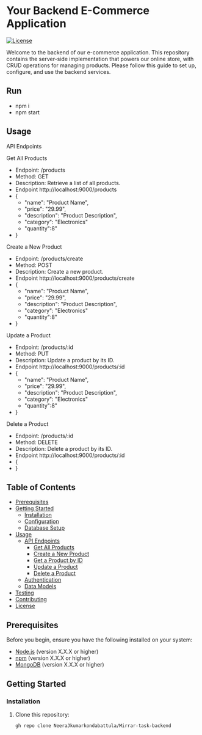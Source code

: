 # Your Backend E-Commerce Application

[![License](https://img.shields.io/badge/license-MIT-blue.svg)](LICENSE)

Welcome to the backend of our e-commerce application. This repository contains the server-side implementation that powers our online store, with CRUD operations for managing products. Please follow this guide to set up, configure, and use the backend services.

## Run

- npm i
- npm start
  
## Usage

API Endpoints

Get All Products

- Endpoint: /products
- Method: GET
- Description: Retrieve a list of all products.
- Endpoint http://localhost:9000/products
- {
  - "name": "Product Name",
  - "price": "29.99",
  - "description": "Product Description",
  - "category": "Electronics"
  - "quantity":8"
- }

Create a New Product

- Endpoint: /products/create
- Method: POST
- Description: Create a new product.
- Endpoint http://localhost:9000/products/create
- {
  - "name": "Product Name",
  - "price": "29.99",
  - "description": "Product Description",
  - "category": "Electronics"
  - "quantity":8"
- }

Update a Product

- Endpoint: /products/:id
- Method: PUT
- Description: Update a product by its ID.
- Endpoint http://localhost:9000/products/:id
- {
  - "name": "Product Name",
  - "price": "29.99",
  - "description": "Product Description",
  - "category": "Electronics"
  - "quantity":8"
- }


Delete a Product

- Endpoint: /products/:id
- Method: DELETE
- Description: Delete a product by its ID.
- Endpoint http://localhost:9000/products/:id
- {
- }

## Table of Contents

- [Prerequisites](#prerequisites)
- [Getting Started](#getting-started)
  - [Installation](#installation)
  - [Configuration](#configuration)
  - [Database Setup](#database-setup)
- [Usage](#usage)
  - [API Endpoints](#api-endpoints)
    - [Get All Products](#get-all-products)
    - [Create a New Product](#create-a-new-product)
    - [Get a Product by ID](#get-a-product-by-id)
    - [Update a Product](#update-a-product)
    - [Delete a Product](#delete-a-product)
  - [Authentication](#authentication)
  - [Data Models](#data-models)
- [Testing](#testing)
- [Contributing](#contributing)
- [License](#license)

## Prerequisites

Before you begin, ensure you have the following installed on your system:

- [Node.js](https://nodejs.org/) (version X.X.X or higher)
- [npm](https://www.npmjs.com/) (version X.X.X or higher)
- [MongoDB](https://www.mongodb.com/) (version X.X.X or higher)

## Getting Started

### Installation

1. Clone this repository:

   ```bash
   gh repo clone NeeraJkumarkondabattula/Mirrar-task-backend
